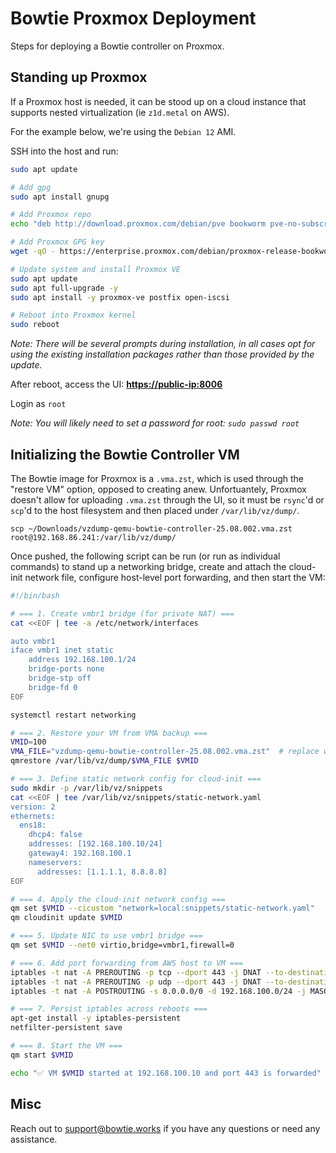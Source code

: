 # Bowtie Proxmox Deployment

Steps for deploying a Bowtie controller on Proxmox.

## Standing up Proxmox

If a Proxmox host is needed, it can be stood up on a cloud instance that supports nested virtualization (ie `z1d.metal` on AWS). 

For the example below, we're using the `Debian 12` AMI.

SSH into the host and run:

```bash
sudo apt update

# Add gpg
sudo apt install gnupg

# Add Proxmox repo
echo "deb http://download.proxmox.com/debian/pve bookworm pve-no-subscription" | sudo tee /etc/apt/sources.list.d/pve-install.list

# Add Proxmox GPG key
wget -qO - https://enterprise.proxmox.com/debian/proxmox-release-bookworm.gpg | sudo gpg --dearmor -o /etc/apt/trusted.gpg.d/proxmox-release.gpg

# Update system and install Proxmox VE
sudo apt update
sudo apt full-upgrade -y
sudo apt install -y proxmox-ve postfix open-iscsi

# Reboot into Proxmox kernel
sudo reboot
```

*Note: There will be several prompts during installation, in all cases opt for using the existing installation packages rather than those provided by the update.*

After reboot, access the UI: **[https://public-ip:8006](https://public-ip:8006)**

Login as `root`

*Note: You will likely need to set a password for root: `sudo passwd root`*

## Initializing the Bowtie Controller VM

The Bowtie image for Proxmox is a `.vma.zst`, which is used through the "restore VM" option, opposed to creating anew. Unfortuantely, Proxmox doesn't allow for uploading `.vma.zst` through the UI, so it must be `rsync`'d or `scp`'d to the host filesystem and then placed under `/var/lib/vz/dump/`.

`scp ~/Downloads/vzdump-qemu-bowtie-controller-25.08.002.vma.zst root@192.168.86.241:/var/lib/vz/dump/`

Once pushed, the following script can be run (or run as individual commands) to stand up a networking bridge, create and attach the cloud-init network file, configure host-level port forwarding, and then start the VM:

```bash
#!/bin/bash

# === 1. Create vmbr1 bridge (for private NAT) ===
cat <<EOF | tee -a /etc/network/interfaces

auto vmbr1
iface vmbr1 inet static
    address 192.168.100.1/24
    bridge-ports none
    bridge-stp off
    bridge-fd 0
EOF

systemctl restart networking

# === 2. Restore your VM from VMA backup ===
VMID=100
VMA_FILE="vzdump-qemu-bowtie-controller-25.08.002.vma.zst"  # replace with your downloaded version
qmrestore /var/lib/vz/dump/$VMA_FILE $VMID

# === 3. Define static network config for cloud-init ===
sudo mkdir -p /var/lib/vz/snippets
cat <<EOF | tee /var/lib/vz/snippets/static-network.yaml
version: 2
ethernets:
  ens18:
    dhcp4: false
    addresses: [192.168.100.10/24]
    gateway4: 192.168.100.1
    nameservers:
      addresses: [1.1.1.1, 8.8.8.8]
EOF

# === 4. Apply the cloud-init network config ===
qm set $VMID --cicustom "network=local:snippets/static-network.yaml"
qm cloudinit update $VMID

# === 5. Update NIC to use vmbr1 bridge ===
qm set $VMID --net0 virtio,bridge=vmbr1,firewall=0

# === 6. Add port forwarding from AWS host to VM ===
iptables -t nat -A PREROUTING -p tcp --dport 443 -j DNAT --to-destination 192.168.100.10:443
iptables -t nat -A PREROUTING -p udp --dport 443 -j DNAT --to-destination 192.168.100.10:443
iptables -t nat -A POSTROUTING -s 0.0.0.0/0 -d 192.168.100.0/24 -j MASQUERADE

# === 7. Persist iptables across reboots ===
apt-get install -y iptables-persistent
netfilter-persistent save

# === 8. Start the VM ===
qm start $VMID

echo "✅ VM $VMID started at 192.168.100.10 and port 443 is forwarded"
```

## Misc
Reach out to support@bowtie.works if you have any questions or need any assistance.
